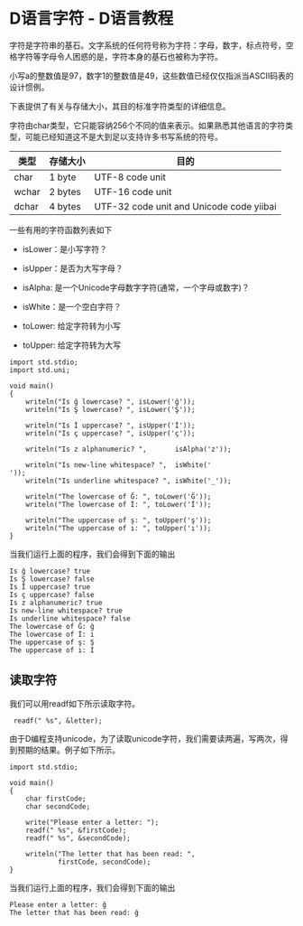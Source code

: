 # D语言字符 - D语言教程

字符是字符串的基石。文字系统的任何符号称为字符：字母，数字，标点符号，空格字符等字母令人困惑的是，字符本身的基石也被称为字符。

小写a的整数值是97，数字1的整数值是49，这些数值已经仅仅指派当ASCII码表的设计惯例。

下表提供了有关与存储大小，其目的标准字符类型的详细信息。

字符由char类型，它只能容纳256个不同的值来表示。如果熟悉其他语言的字符类型，可能已经知道这不是大到足以支持许多书写系统的符号。

| 类型 | 存储大小 | 目的 |
| --- | --- | --- |
| char | 1 byte | UTF-8 code unit |
| wchar | 2 bytes | UTF-16 code unit |
| dchar | 4 bytes | UTF-32 code unit and Unicode code yiibai |

一些有用的字符函数列表如下

*   isLower：是小写字符？

*   isUpper：是否为大写字母？

*   isAlpha: 是一个Unicode字母数字字符(通常，一个字母或数字)？

*   isWhite：是一个空白字符？

*   toLower: 给定字符转为小写

*   toUpper: 给定字符转为大写

```
import std.stdio;
import std.uni;

void main()
{
    writeln("Is ğ lowercase? ", isLower('ğ'));
    writeln("Is Ş lowercase? ", isLower('Ş'));

    writeln("Is İ uppercase? ", isUpper('İ'));
    writeln("Is ç uppercase? ", isUpper('ç'));

    writeln("Is z alphanumeric? ",       isAlpha('z'));

    writeln("Is new-line whitespace? ",  isWhite('
'));
    writeln("Is underline whitespace? ", isWhite('_'));

    writeln("The lowercase of Ğ: ", toLower('Ğ'));
    writeln("The lowercase of İ: ", toLower('İ'));

    writeln("The uppercase of ş: ", toUpper('ş'));
    writeln("The uppercase of ı: ", toUpper('ı'));
}
```

当我们运行上面的程序，我们会得到下面的输出

```
Is ğ lowercase? true
Is Ş lowercase? false
Is İ uppercase? true
Is ç uppercase? false
Is z alphanumeric? true
Is new-line whitespace? true
Is underline whitespace? false
The lowercase of Ğ: ğ
The lowercase of İ: i
The uppercase of ş: Ş
The uppercase of ı: I

```

## 读取字符

我们可以用readf如下所示读取字符。

```
 readf(" %s", &letter);
```

由于D编程支持unicode，为了读取unicode字符，我们需要读两遍，写两次，得到预期的结果。例子如下所示。

```
import std.stdio;

void main()
{
    char firstCode;
    char secondCode;

    write("Please enter a letter: ");
    readf(" %s", &firstCode);
    readf(" %s", &secondCode);

    writeln("The letter that has been read: ",
            firstCode, secondCode);
}
```

当我们运行上面的程序，我们会得到下面的输出

```
Please enter a letter: ğ
The letter that has been read: ğ
```

 